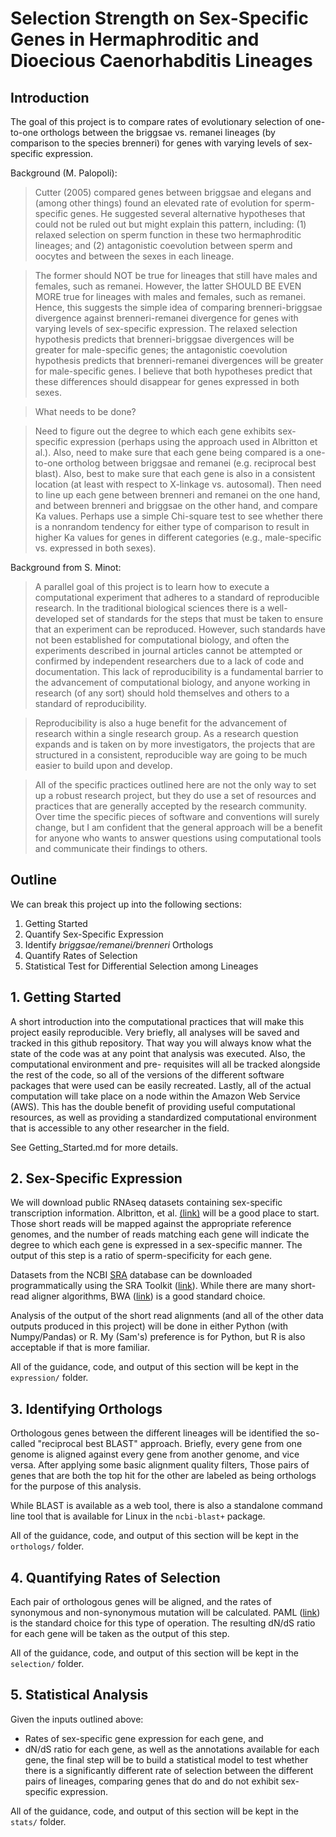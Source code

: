 # Selection Strength on Sex-Specific Genes in Hermaphroditic and Dioecious Caenorhabditis Lineages

## Introduction

The goal of this project is to compare rates of evolutionary selection
of one-to-one orthologs between the briggsae vs. remanei lineages (by
comparison to the species brenneri) for genes with varying levels of
sex-specific expression.

Background (M. Palopoli):

> Cutter (2005) compared genes between briggsae and elegans and (among
other things) found an elevated rate of evolution for sperm-specific
genes. He suggested several alternative hypotheses that could not be
ruled out but might explain this pattern, including: (1) relaxed
selection on sperm function in these two hermaphroditic lineages; and
(2) antagonistic coevolution between sperm and oocytes and between the
sexes in each lineage.

> The former should NOT be true for lineages that still have males and
females, such as remanei. However, the latter SHOULD BE EVEN MORE true
for lineages with males and females, such as remanei. Hence, this
suggests the simple idea of comparing brenneri-briggsae divergence
against brenneri-remanei divergence for genes with varying levels of
sex-specific expression. The relaxed selection hypothesis predicts that
brenneri-briggsae divergences will be greater for male-specific genes;
the antagonistic coevolution hypothesis predicts that brenneri-remanei
divergences will be greater for male-specific genes. I believe that both
hypotheses predict that these differences should disappear for genes
expressed in both sexes.

> What needs to be done?

> Need to figure out the degree to which each gene exhibits sex-specific
expression (perhaps using the approach used in Albritton et al.). Also,
need to make sure that each gene being compared is a one-to-one ortholog
between briggsae and remanei (e.g. reciprocal best blast). Also, best
to make sure that each gene is also in a consistent location (at least
with respect to X-linkage vs. autosomal). Then need to line up each gene
between brenneri and remanei on the one hand, and between brenneri and
briggsae on the other hand, and compare Ka values. Perhaps use a simple
Chi-square test to see whether there is a nonrandom tendency for either
type of comparison to result in higher Ka values for genes in different
categories (e.g., male-specific vs. expressed in both sexes).

Background from S. Minot:

> A parallel goal of this project is to learn how to execute a computational
experiment that adheres to a standard of reproducible research. In the
traditional biological sciences there is a well-developed set of standards
for the steps that must be taken to ensure that an experiment can be
reproduced. However, such standards have not been established for
computational biology, and often the experiments described in journal
articles cannot be attempted or confirmed by independent researchers due
to a lack of code and documentation. This lack of reproducibility is a
fundamental barrier to the advancement of computational biology, and anyone
working in research (of any sort) should hold themselves and others to a
standard of reproducibility.

> Reproducibility is also a huge benefit for the advancement of research
within a single research group. As a research question expands and is
taken on by more investigators, the projects that are structured in a
consistent, reproducible way are going to be much easier to build upon
and develop.

> All of the specific practices outlined here are not the only way to set
up a robust research project, but they do use a set of resources and
practices that are generally accepted by the research community. Over time
the specific pieces of software and conventions will surely change, but
I am confident that the general approach will be a benefit for anyone
who wants to answer questions using computational tools and communicate
their findings to others.

## Outline

We can break this project up into the following sections:

1.  Getting Started
2.  Quantify Sex-Specific Expression
3.  Identify *briggsae/remanei/brenneri* Orthologs
4.  Quantify Rates of Selection
5.  Statistical Test for Differential Selection among Lineages

## 1. Getting Started

A short introduction into the computational practices that will
make this project easily reproducible. Very briefly, all analyses
will be saved and tracked in this github repository. That way you
will always know what the state of the code was at any point that
analysis was executed. Also, the computational environment and pre-
requisites will all be tracked alongside the rest of the code, so
all of the versions of the different software packages that were
used can be easily recreated. Lastly, all of the actual computation
will take place on a node within the Amazon Web Service (AWS).
This has the double benefit of providing useful computational
resources, as well as providing a standardized computational
environment that is accessible to any other researcher in the field.

See Getting_Started.md for more details.

## 2. Sex-Specific Expression

We will download public RNAseq datasets containing sex-specific
transcription information. Albritton, et al. [(link)](http://www.ncbi.nlm.nih.gov/pubmed/24793291) will be a
good place to start. Those short reads will be mapped against
the appropriate reference genomes, and the number of reads matching
each gene will indicate the degree to which each gene is expressed
in a sex-specific manner. The output of this step is a ratio of
sperm-specificity for each gene.

Datasets from the NCBI [SRA](http://www.ncbi.nlm.nih.gov/sra) database can be downloaded programmatically
using the SRA Toolkit ([link](http://www.ncbi.nlm.nih.gov/Traces/sra/?view=software)). While there are many
short-read aligner algorithms, BWA ([link](https://github.com/lh3/bwa)) is a good standard choice.

Analysis of the output of the short read alignments (and all of the
other data outputs produced in this project) will be done in either
Python (with Numpy/Pandas) or R. My (Sam's) preference is for Python,
but R is also acceptable if that is more familiar.

All of the guidance, code, and output of this section will be kept
in the `expression/` folder.

## 3. Identifying Orthologs

Orthologous genes between the different lineages will be identified
the so-called "reciprocal best BLAST" approach. Briefly, every gene
from one genome is aligned against every gene from another genome,
and vice versa. After applying some basic alignment quality filters,
Those pairs of genes that are both the top hit for the other are
labeled as being orthologs for the purpose of this analysis.

While BLAST is available as a web tool, there is also a standalone
command line tool that is available for Linux in the `ncbi-blast+`
package.

All of the guidance, code, and output of this section will be kept
in the `orthologs/` folder.

## 4. Quantifying Rates of Selection

Each pair of orthologous genes will be aligned, and the rates of
synonymous and non-synonymous mutation will be calculated. PAML ([link](http://abacus.gene.ucl.ac.uk/software/paml.html))
is the standard choice for this type of operation. The resulting
dN/dS ratio for each gene will be taken as the output of this step.

All of the guidance, code, and output of this section will be kept
in the `selection/` folder.

## 5. Statistical Analysis

Given the inputs outlined above:
-  Rates of sex-specific gene expression for each gene, and
-  dN/dS ratio for each gene,
as well as the annotations available for each gene, the final step
will be to build a statistical model to test whether there is a
significantly different rate of selection between the different
pairs of lineages, comparing genes that do and do not exhibit sex-
specific expression.

All of the guidance, code, and output of this section will be kept
in the `stats/` folder.
